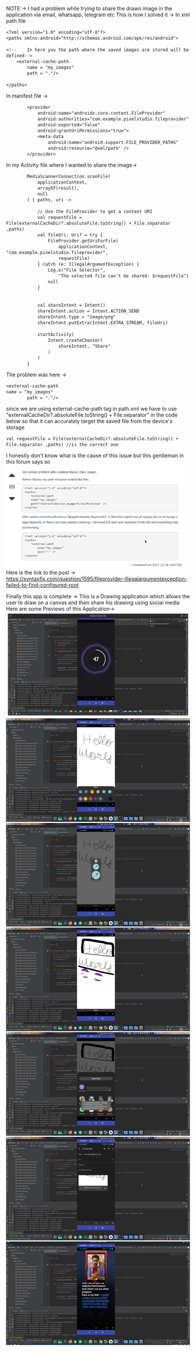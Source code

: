 NOTE:-> 
I had a problem while trying to share the drawn image in the application via email, whatsapp, telegram etc
This is how I solved it ->
In xml path file
```
<?xml version="1.0" encoding="utf-8"?>
<paths xmlns:android="http://schemas.android.com/apk/res/android">

<!--    In here you the path where the saved images are stored will be defined-->
    <external-cache-path
        name = "my_images"
        path = "."/>

</paths>
```

In manifest file ->
```
        <provider
            android:name="androidx.core.content.FileProvider"
            android:authorities="com.example.pixelstudio.fileprovider"
            android:exported="false"
            android:grantUriPermissions="true">
            <meta-data
                android:name="android.support.FILE_PROVIDER_PATHS"
                android:resource="@xml/path" />
        </provider>
```
In my Activity file where I wanted to share the image->
```        // offer to share content
        MediaScannerConnection.scanFile(
            applicationContext,
            arrayOf(result),
            null
        ) { paths, uri ->

            // Use the FileProvider to get a content URI
            val requestFile = File(externalCacheDir?.absoluteFile.toString() + File.separator ,paths)
            val fileUri: Uri? = try {
                FileProvider.getUriForFile(
                    applicationContext, "com.example.pixelstudio.fileprovider",
                    requestFile)
            } catch (e: IllegalArgumentException) {
                Log.e("File Selector",
                    "The selected file can't be shared: $requestFile")
                null
            }


            val shareIntent = Intent()
            shareIntent.action = Intent.ACTION_SEND
            shareIntent.type = "image/png"
            shareIntent.putExtra(Intent.EXTRA_STREAM, fileUri)

            startActivity(
                Intent.createChooser(
                    shareIntent, "Share"
                )
            )
        }
```

The problem was here ->
```In path xml file
<external-cache-path
name = "my_images"
        path = "."/>
```
since we are using external-cache-path tag in path.xml we have to use "externalCacheDir?.absoluteFile.toString() + File.separator" in the code below
so that it can accurately target the saved file from the device's storage
```
val requestFile = File(externalCacheDir?.absoluteFile.toString() + File.separator ,paths) //is the correct one
```
I honestly don't know what is the cause of this issue but this gentleman in this forum says so
![](app/src/main/res/drawable/error_solve.png)
Here is the link to the post ->
https://syntaxfix.com/question/1595/fileprovider-illegalargumentexception-failed-to-find-configured-root

Finally this app is complete ->
This is a Drawing application which allows the user to draw on a canvas and then share his drawing using social media
Here are some Previews of this Application->
![](app/src/main/res/drawable/one.png)
![](app/src/main/res/drawable/two.png)
![](app/src/main/res/drawable/three.png)
![](app/src/main/res/drawable/four.png)
![](app/src/main/res/drawable/five.png)
![](app/src/main/res/drawable/six.png)
![](app/src/main/res/drawable/seven.png)
